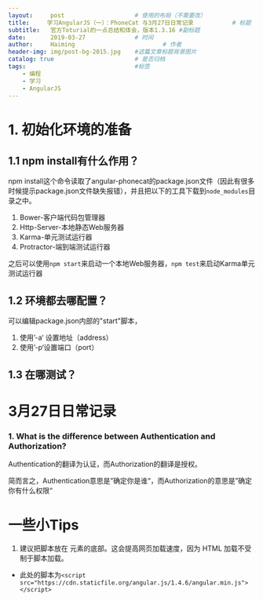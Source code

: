 ```yaml
---
layout:     post   				    # 使用的布局（不需要改）
title:     学习AngularJS（一）：PhoneCat 与3月27日日常记录			# 标题 
subtitle:   官方Toturial的一点总结和体会，版本1.3.16 #副标题
date:       2019-03-27				# 时间
author:     Haiming 						# 作者
header-img: img/post-bg-2015.jpg 	#这篇文章标题背景图片
catalog: true 						# 是否归档
tags:								#标签
    - 编程
    - 学习
    - AngularJS
---
```


# 1. 初始化环境的准备

## 1.1 npm install有什么作用？

npm install这个命令读取了angular-phonecat的package.json文件（因此有很多时候提示package.json文件缺失报错），并且把以下的工具下载到```node_modules```目录之中。
1. Bower-客户端代码包管理器
2. Http-Server-本地静态Web服务器
3. Karma-单元测试运行器
4. Protractor-端到端测试运行器

之后可以使用```npm start```来启动一个本地Web服务器，```npm test```来启动Karma单元测试运行器

## 1.2 环境都去哪配置？

可以编辑package.json内部的"start"脚本，

1. 使用’-a‘ 设置地址（address）
2. 使用’-p‘设置端口（port）


## 1.3 在哪测试？



# 3月27日日常记录

### 1. What is the difference between Authentication and Authorization?

Authentication的翻译为认证，而Authorization的翻译是授权。

简而言之，Authentication意思是”确定你是谁“，而Authorization的意思是”确定你有什么权限“

# 一些小Tips
1. 建议把脚本放在 <body> 元素的底部。这会提高网页加载速度，因为 HTML 加载不受制于脚本加载。
- 此处的脚本为```<script src="https://cdn.staticfile.org/angular.js/1.4.6/angular.min.js"></script>```


